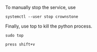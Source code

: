 To manually stop the service, use
```
systemctl --user stop crownstone
```

Finally, use top to kill the python process.

```
sudo top

press shift+v
```